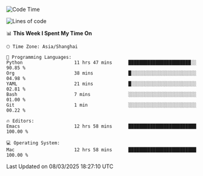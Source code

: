 <!--START_SECTION:waka-->
![Code Time](http://img.shields.io/badge/Code%20Time-2%2C567%20hrs%2041%20mins-blue)

![Lines of code](https://img.shields.io/badge/From%20Hello%20World%20I%27ve%20Written-335.2%20thousand%20lines%20of%20code-blue)

📊 **This Week I Spent My Time On** 

```text
🕑︎ Time Zone: Asia/Shanghai

💬 Programming Languages: 
Python                   11 hrs 47 mins      ███████████████████████░░   90.85 % 
Org                      38 mins             █░░░░░░░░░░░░░░░░░░░░░░░░   04.98 % 
YAML                     21 mins             █░░░░░░░░░░░░░░░░░░░░░░░░   02.81 % 
Bash                     7 mins              ░░░░░░░░░░░░░░░░░░░░░░░░░   01.00 % 
Git                      1 min               ░░░░░░░░░░░░░░░░░░░░░░░░░   00.22 % 

🔥 Editors: 
Emacs                    12 hrs 58 mins      █████████████████████████   100.00 % 

💻 Operating System: 
Mac                      12 hrs 58 mins      █████████████████████████   100.00 % 
```


 Last Updated on 08/03/2025 18:27:10 UTC
<!--END_SECTION:waka-->
